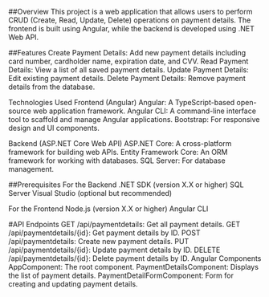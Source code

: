 ##Overview
This project is a web application that allows users to perform CRUD (Create, Read, Update, Delete) operations on payment details. The frontend is built using Angular, while the backend is developed using .NET Web API.

##Features
Create Payment Details: Add new payment details including card number, cardholder name, expiration date, and CVV.
Read Payment Details: View a list of all saved payment details.
Update Payment Details: Edit existing payment details.
Delete Payment Details: Remove payment details from the database.

Technologies Used
Frontend (Angular)
Angular: A TypeScript-based open-source web application framework.
Angular CLI: A command-line interface tool to scaffold and manage Angular applications.
Bootstrap: For responsive design and UI components.

Backend (ASP.NET Core Web API)
ASP.NET Core: A cross-platform framework for building web APIs.
Entity Framework Core: An ORM framework for working with databases.
SQL Server: For database management.

##Prerequisites
For the Backend
.NET SDK (version X.X or higher)
SQL Server
Visual Studio (optional but recommended)

For the Frontend
Node.js (version X.X or higher)
Angular CLI

#API Endpoints
GET /api/paymentdetails: Get all payment details.
GET /api/paymentdetails/{id}: Get payment details by ID.
POST /api/paymentdetails: Create new payment details.
PUT /api/paymentdetails/{id}: Update payment details by ID.
DELETE /api/paymentdetails/{id}: Delete payment details by ID.
Angular Components
AppComponent: The root component.
PaymentDetailsComponent: Displays the list of payment details.
PaymentDetailFormComponent: Form for creating and updating payment details.
